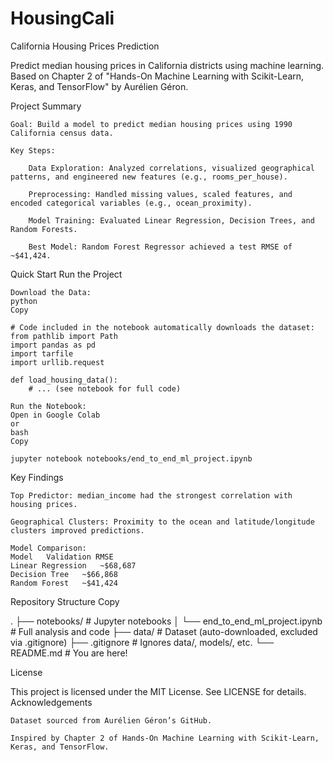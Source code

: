 # HousingCali
California Housing Prices Prediction

Predict median housing prices in California districts using machine learning.
Based on Chapter 2 of "Hands-On Machine Learning with Scikit-Learn, Keras, and TensorFlow" by Aurélien Géron.

Project Summary

    Goal: Build a model to predict median housing prices using 1990 California census data.

    Key Steps:

        Data Exploration: Analyzed correlations, visualized geographical patterns, and engineered new features (e.g., rooms_per_house).

        Preprocessing: Handled missing values, scaled features, and encoded categorical variables (e.g., ocean_proximity).

        Model Training: Evaluated Linear Regression, Decision Trees, and Random Forests.

        Best Model: Random Forest Regressor achieved a test RMSE of ~$41,424.

Quick Start
Run the Project

    Download the Data:
    python
    Copy

    # Code included in the notebook automatically downloads the dataset:
    from pathlib import Path
    import pandas as pd
    import tarfile
    import urllib.request

    def load_housing_data():
        # ... (see notebook for full code)

    Run the Notebook:
    Open in Google Colab
    or
    bash
    Copy

    jupyter notebook notebooks/end_to_end_ml_project.ipynb

Key Findings

    Top Predictor: median_income had the strongest correlation with housing prices.

    Geographical Clusters: Proximity to the ocean and latitude/longitude clusters improved predictions.

    Model Comparison:
    Model	Validation RMSE
    Linear Regression	~$68,687
    Decision Tree	~$66,868
    Random Forest	~$41,424

Repository Structure
Copy

.
├── notebooks/                          # Jupyter notebooks
│   └── end_to_end_ml_project.ipynb     # Full analysis and code
├── data/                               # Dataset (auto-downloaded, excluded via .gitignore)
├── .gitignore                          # Ignores data/, models/, etc.
└── README.md                           # You are here!

License

This project is licensed under the MIT License. See LICENSE for details.
Acknowledgements

    Dataset sourced from Aurélien Géron’s GitHub.

    Inspired by Chapter 2 of Hands-On Machine Learning with Scikit-Learn, Keras, and TensorFlow.
